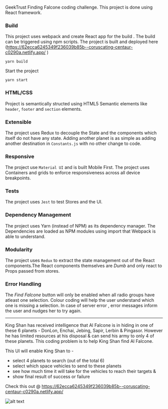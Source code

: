 GeekTrust Finding Falcone coding challenge. This project is done using React framework.

### Build
This project uses webpack and create React app for the build . The build can be triggered using npm scripts. The project is built and deployed here (https://62ecca6245349f236039b85b--coruscating-centaur-c0290a.netlify.app/
)

```
yarn build
```

Start the project 

```
yarn start
```

### HTML/CSS
Project is semantically structed using HTML5 Semantic elements like `header`, `footer` and `section` elements. 

### Extensible 
The project uses Redux to decouple the State and the components which itself do not have any state. Adding another planet is as simple as adding another destination in `Constants.js` with no other change to code.


### Responsive
The project use `Material UI` and is built Mobile First. The project uses Containers and grids to enforce responsiveness across all device breakpoints.

### Tests
The project uses `Jest` to test Stores and the UI.

### Dependency Management

The project uses Yarn (instead of NPM) as its dependency manager. The Dependencies are loaded as NPM modules using import that Webpack is able to understand.

### Modularity

The project uses `Redux` to extract the state management out of the React components.The React components themselves are *Dumb* and only react to Props passed from stores.

### Error Handling
The *Find Falcone* button will only be enabled when all radio groups have atleast one selection. Colour coding will help the user understand which one is missing a selection. In case of server error , error messages inform the user and nudges her to try again.

-------

King Shan has received intelligence that Al Falcone is in hiding in one of these 6 planets - DonLon, Enchai, Jebing,
Sapir, Lerbin & Pingasor. However he has limited resources at his disposal & can send his army to only 4 of these
planets.
This coding problem is to help King Shan find Al Falcone.

This UI will enable King Shan to -
- select 4 planets to search (out of the total 6)
- select which space vehicles to send to these planets
- see how much time it will take for the vehicles to reach their targets &
- show final result of success or failure 

Check this out @ https://62ecca6245349f236039b85b--coruscating-centaur-c0290a.netlify.app/

![alt text](https://media.giphy.com/media/WoF5Y6OzurdHLSrPcS/giphy.gif "Image of the project")

